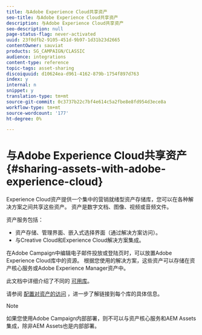 ```yaml
---
title: 与Adobe Experience Cloud共享资产
seo-title: 与Adobe Experience Cloud共享资产
description: 与Adobe Experience Cloud共享资产
seo-description: null
page-status-flag: never-activated
uuid: 23f0dfb2-9105-451d-9b97-1d31b23d2665
contentOwner: sauviat
products: SG_CAMPAIGN/CLASSIC
audience: integrations
content-type: reference
topic-tags: asset-sharing
discoiquuid: d10624ea-d961-4162-879b-1754f897d763
index: y
internal: n
snippet: y
translation-type: tm+mt
source-git-commit: 0c3737b22c7bf4e614c5a2fbe8e8fd954d3ece8a
workflow-type: tm+mt
source-wordcount: '177'
ht-degree: 0%

---
```



# 与Adobe Experience Cloud共享资产{#sharing-assets-with-adobe-experience-cloud}

Experience Cloud资产提供一个集中的营销就绪型资产存储库，您可以在各种解决方案之间共享这些资产。 资产是数字文档、图像、视频或音频文件。

资产服务包括：

* 资产存储、管理界面、嵌入式选择界面（通过解决方案访问）。
* 与Creative Cloud和Experience Cloud解决方案集成。

在Adobe Campaign中编辑电子邮件投放或登陆页时，可以放置Adobe Experience Cloud库中的资源。 根据您使用的解决方案，这些资产可以存储在资产核心服务或Adobe Experience Manager资产中。

此文档中详细介绍了不同的 [可用库](https://docs.adobe.com/content/help/en/core-services/interface/assets/experience-cloud-assets.html)。

请参阅 [配置对资产的访问](../../integrations/using/configuring-access-to-assets.md) ，进一步了解链接到每个库的具体信息。

>[!NOTE]
>
>如果您使用Adobe Campaign内部部署，则不可以与资产核心服务和AEM Assets集成，除非AEM Assets也是内部部署。

